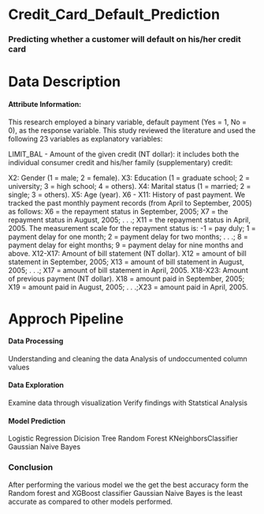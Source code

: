 # Credit_Card_Default_Prediction
### Predicting whether a customer will default on his/her credit card
# Data Description
#### Attribute Information:
This research employed a binary variable, default payment (Yes = 1, No = 0), as the response variable. This study reviewed the literature and used the following 23 variables as explanatory variables:

  LIMIT_BAL - Amount of the given credit (NT dollar): it includes both the individual consumer credit and his/her family (supplementary) credit:
  
  X2: Gender (1 = male; 2 = female).
  X3: Education (1 = graduate school; 2 = university; 3 = high school; 4 = others).
  X4: Marital status (1 = married; 2 = single; 3 = others).
  X5: Age (year).
  X6 - X11: History of past payment. We tracked the past monthly payment records (from April to September, 2005) as follows: X6 = the repayment status in September, 2005; 
  X7 = the repayment status in August, 2005; . . .;
  X11 = the repayment status in April, 2005. The measurement scale for the repayment status is: -1 = pay duly; 1 = payment delay for one month; 2 = payment delay for two   months; . . .; 8 = payment delay for eight months; 9 = payment delay for nine months and above.
  X12-X17: Amount of bill statement (NT dollar). X12 = amount of bill statement in September, 2005; 
  X13 = amount of bill statement in August, 2005; . . .; 
  X17 = amount of bill statement in April, 2005.
  X18-X23: Amount of previous payment (NT dollar). X18 = amount paid in September, 2005; X19 = amount paid in August, 2005; . . .;X23 = amount paid in April, 2005.
  # Approch Pipeline
  #### Data Processing
  Understanding and cleaning the data
  Analysis of undoccumented column values
  #### Data Exploration
  Examine data through visualization
  Verify findings with Statstical Analysis
  #### Model Prediction
  Logistic Regression
  Dicision Tree
  Random Forest
  KNeighborsClassifier
  Gaussian Naive Bayes
  ### Conclusion
  After performing the various model we the get the best accuracy form the Random forest and XGBoost classifier
  Gaussian Naive Bayes is the least accurate as compared to other models performed.
